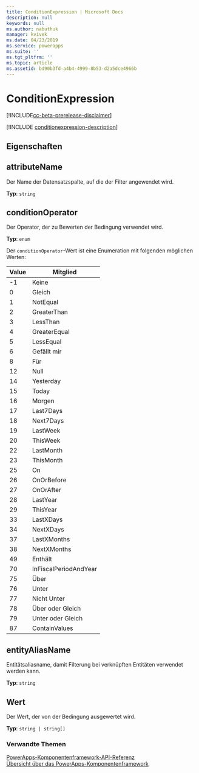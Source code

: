 ```yaml
---
title: ConditionExpression | Microsoft Docs
description: null
keywords: null
ms.author: nabuthuk
manager: kvivek
ms.date: 04/23/2019
ms.service: powerapps
ms.suite: ''
ms.tgt_pltfrm: ''
ms.topic: article
ms.assetid: bd90b3fd-a4b4-4999-8b53-d2a5dce4966b
---
```


# <a name="conditionexpression"></a>ConditionExpression

[!INCLUDE[cc-beta-prerelease-disclaimer](../../../includes/cc-beta-prerelease-disclaimer.md)]

[!INCLUDE [conditionexpression-description](includes/conditionexpression-description.md)]

## <a name="properties"></a>Eigenschaften

## <a name="attributename"></a>attributeName

Der Name der Datensatzspalte, auf die der Filter angewendet wird.

**Typ**: `string`

## <a name="conditionoperator"></a>conditionOperator

Der Operator, der zu Bewerten der Bedingung verwendet wird.

**Typ**: `enum`

Der `conditionOperator`-Wert ist eine Enumeration mit folgenden möglichen Werten:

|Value|Mitglied|
|--|--|
|-1|Keine|
|0|Gleich|
|1|NotEqual|
|2|GreaterThan|
|3|LessThan|
|4|GreaterEqual|
|5|LessEqual|
|6|Gefällt mir|
|8|Für|
|12|Null|
|14|Yesterday|
|15|Today|
|16|Morgen|
|17|Last7Days|
|18|Next7Days|
|19|LastWeek|
|20|ThisWeek|
|22|LastMonth|
|23|ThisMonth|
|25|On|
|26|OnOrBefore|
|27|OnOrAfter|
|28|LastYear|
|29|ThisYear|
|33|LastXDays|
|34|NextXDays|
|37|LastXMonths|
|38|NextXMonths|
|49|Enthält|
|70|InFiscalPeriodAndYear|
|75|Über|
|76|Unter|
|77|Nicht Unter|
|78|Über oder Gleich|
|79|Unter oder Gleich|
|87|ContainValues|

## <a name="entityaliasname"></a>entityAliasName

Entitätsaliasname, damit Filterung bei verknüpften Entitäten verwendet werden kann.

**Typ**: `string`

## <a name="value"></a>Wert

Der Wert, der von der Bedingung ausgewertet wird.

**Typ**: `string | string[]`


### <a name="related-topics"></a>Verwandte Themen

[PowerApps-Komponentenframework-API-Referenz](../reference/index.md)<br/>
[Übersicht über das PowerApps-Komponentenframework](../overview.md)